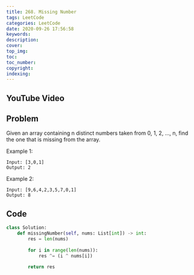 ```yaml
---
title: 268. Missing Number
tags: LeetCode
categories: LeetCode
date: 2020-09-26 17:56:58
keywords:
description:
cover:
top_img:
toc:
toc_number:
copyright:
indexing:
---
```

## YouTube Video


## Problem
Given an array containing n distinct numbers taken from 0, 1, 2, ..., n, find the one that is missing from the array.

Example 1:
```
Input: [3,0,1]
Output: 2
```
Example 2:
```
Input: [9,6,4,2,3,5,7,0,1]
Output: 8
```
## Code
```python
class Solution:
    def missingNumber(self, nums: List[int]) -> int:
        res = len(nums)
        
        for i in range(len(nums)):
            res ^= (i ^ nums[i])
        
        return res
```